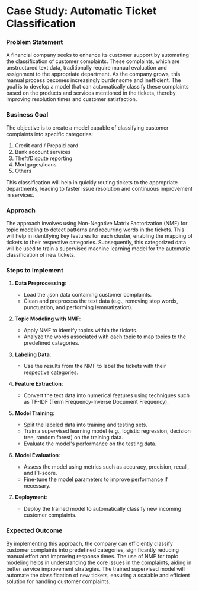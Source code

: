 # Case Study: Automatic Ticket Classification

### Problem Statement

A financial company seeks to enhance its customer support by automating the classification of customer complaints. These complaints, which are unstructured text data, traditionally require manual evaluation and assignment to the appropriate department. As the company grows, this manual process becomes increasingly burdensome and inefficient. The goal is to develop a model that can automatically classify these complaints based on the products and services mentioned in the tickets, thereby improving resolution times and customer satisfaction.

### Business Goal

The objective is to create a model capable of classifying customer complaints into specific categories:
1. Credit card / Prepaid card
2. Bank account services
3. Theft/Dispute reporting
4. Mortgages/loans
5. Others

This classification will help in quickly routing tickets to the appropriate departments, leading to faster issue resolution and continuous improvement in services.

### Approach

The approach involves using Non-Negative Matrix Factorization (NMF) for topic modeling to detect patterns and recurring words in the tickets. This will help in identifying key features for each cluster, enabling the mapping of tickets to their respective categories. Subsequently, this categorized data will be used to train a supervised machine learning model for the automatic classification of new tickets.

### Steps to Implement

1. **Data Preprocessing**: 
   - Load the .json data containing customer complaints.
   - Clean and preprocess the text data (e.g., removing stop words, punctuation, and performing lemmatization).

2. **Topic Modeling with NMF**:
   - Apply NMF to identify topics within the tickets.
   - Analyze the words associated with each topic to map topics to the predefined categories.

3. **Labeling Data**:
   - Use the results from the NMF to label the tickets with their respective categories.
   
4. **Feature Extraction**:
   - Convert the text data into numerical features using techniques such as TF-IDF (Term Frequency-Inverse Document Frequency).

5. **Model Training**:
   - Split the labeled data into training and testing sets.
   - Train a supervised learning model (e.g., logistic regression, decision tree, random forest) on the training data.
   - Evaluate the model's performance on the testing data.

6. **Model Evaluation**:
   - Assess the model using metrics such as accuracy, precision, recall, and F1-score.
   - Fine-tune the model parameters to improve performance if necessary.

7. **Deployment**:
   - Deploy the trained model to automatically classify new incoming customer complaints.

### Expected Outcome

By implementing this approach, the company can efficiently classify customer complaints into predefined categories, significantly reducing manual effort and improving response times. The use of NMF for topic modeling helps in understanding the core issues in the complaints, aiding in better service improvement strategies. The trained supervised model will automate the classification of new tickets, ensuring a scalable and efficient solution for handling customer complaints.

